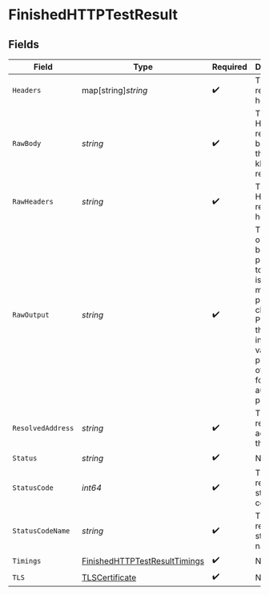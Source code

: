 # FinishedHTTPTestResult


## Fields

| Field                                                                                                                                                                | Type                                                                                                                                                                 | Required                                                                                                                                                             | Description                                                                                                                                                          |
| -------------------------------------------------------------------------------------------------------------------------------------------------------------------- | -------------------------------------------------------------------------------------------------------------------------------------------------------------------- | -------------------------------------------------------------------------------------------------------------------------------------------------------------------- | -------------------------------------------------------------------------------------------------------------------------------------------------------------------- |
| `Headers`                                                                                                                                                            | map[string]*string*                                                                                                                                                  | :heavy_check_mark:                                                                                                                                                   | The HTTP response headers.                                                                                                                                           |
| `RawBody`                                                                                                                                                            | *string*                                                                                                                                                             | :heavy_check_mark:                                                                                                                                                   | The raw HTTP response body. Only the first 10 kb are returned.                                                                                                       |
| `RawHeaders`                                                                                                                                                         | *string*                                                                                                                                                             | :heavy_check_mark:                                                                                                                                                   | The raw HTTP response headers.                                                                                                                                       |
| `RawOutput`                                                                                                                                                          | *string*                                                                                                                                                             | :heavy_check_mark:                                                                                                                                                   | The raw output can be presented to users but is not meant to be parsed clients.<br/>Please use the individual values provided in other fields for automated processing.<br/> |
| `ResolvedAddress`                                                                                                                                                    | *string*                                                                                                                                                             | :heavy_check_mark:                                                                                                                                                   | The resolved IP address of the `target`.                                                                                                                             |
| `Status`                                                                                                                                                             | *string*                                                                                                                                                             | :heavy_check_mark:                                                                                                                                                   | N/A                                                                                                                                                                  |
| `StatusCode`                                                                                                                                                         | *int64*                                                                                                                                                              | :heavy_check_mark:                                                                                                                                                   | The HTTP response status code.                                                                                                                                       |
| `StatusCodeName`                                                                                                                                                     | *string*                                                                                                                                                             | :heavy_check_mark:                                                                                                                                                   | The HTTP response status code name.                                                                                                                                  |
| `Timings`                                                                                                                                                            | [FinishedHTTPTestResultTimings](../../models/shared/finishedhttptestresulttimings.md)                                                                                | :heavy_check_mark:                                                                                                                                                   | N/A                                                                                                                                                                  |
| `TLS`                                                                                                                                                                | [TLSCertificate](../../models/shared/tlscertificate.md)                                                                                                              | :heavy_check_mark:                                                                                                                                                   | N/A                                                                                                                                                                  |
